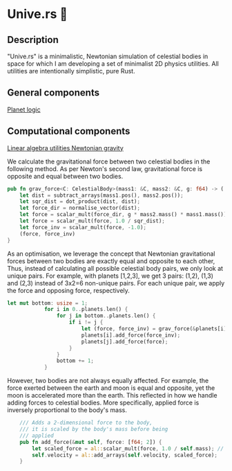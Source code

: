 # Unive.rs 🚀

## Description
"Unive.rs" is a minimalistic, Newtonian simulation of celestial bodies in space for which I am developing a set of minimalist 2D physics utilities. All utilities are intentionally simplistic, pure Rust. 

 
## General components
 <a href="src/celestial_bodies/planet.rs"> Planet logic </a>

## Computational components
 <a href="src/utils/array_logic.rs"> Linear algebra utilities </a>
 <a href="src/utils/physics.rs"> Newtonian gravity </a>

We calculate the gravitational force between two celestial bodies in the following method. As per Newton's second law, gravitational
force is opposite and equal between two bodies. 
```rust
pub fn grav_force<C: CelestialBody>(mass1: &C, mass2: &C, g: f64) -> ([f64; 2], [f64; 2]) {
    let dist = subtract_arrays(mass1.pos(), mass2.pos());
    let sqr_dist = dot_product(dist, dist); 
    let force_dir = normalise_vector(dist);
    let force = scalar_mult(force_dir, g * mass2.mass() * mass1.mass());
    let force = scalar_mult(force, 1.0 / sqr_dist); 
    let force_inv = scalar_mult(force, -1.0); 
    (force, force_inv)
}
```
As an optimisation, we leverage the concept that Newtonian gravitational forces between two bodies are exactly equal and opposite to each other,
Thus, instead of calculating all possible celestial body pairs, we only look at unique pairs. For example, with planets [1,2,3], we get 3 pairs: (1,2), (1,3) and (2,3) instead of 3x2=6 non-unique pairs. 
For each unique pair, we apply the force and opposing force, respectively.

```rust
let mut bottom: usize = 1;
            for i in 0..planets.len() {
                for j in bottom..planets.len() {
                    if i != j {
                        let (force, force_inv) = grav_force(&planets[i], &planets[j], GRAV_CONST);
                        planets[i].add_force(force_inv);
                        planets[j].add_force(force);
                    }
                }
                bottom += 1;
            }
```
However, two bodies are not always equally affected. For example, the force exerted between the earth and moon is equal and opposite, yet the moon is accelerated more than the earth. This reflected 
in how we handle adding forces to celestial bodies. More specifically, applied force is inversely proportional to the body's mass. 
```rust
    /// Adds a 2-dimensional force to the body,
    /// it is scaled by the body's mass before being
    /// applied
    pub fn add_force(&mut self, force: [f64; 2]) {
        let scaled_force = al::scalar_mult(force, 1.0 / self.mass); // i.e. force/self.mass
        self.velocity = al::add_arrays(self.velocity, scaled_force);
    }
```

